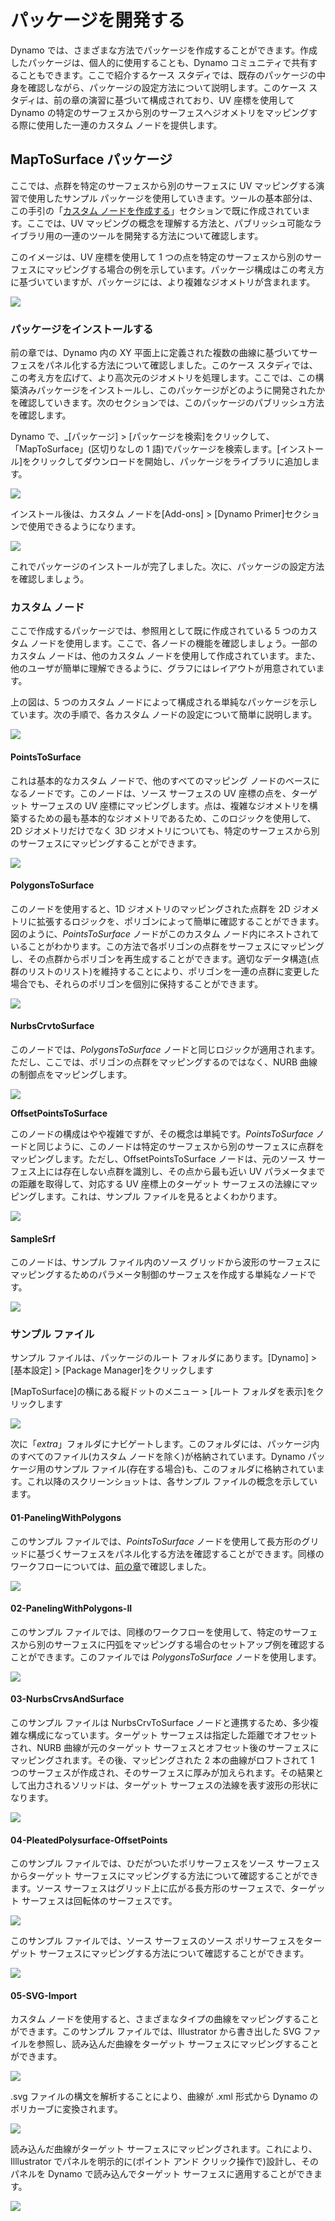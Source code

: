 # パッケージを開発する

Dynamo では、さまざまな方法でパッケージを作成することができます。作成したパッケージは、個人的に使用することも、Dynamo コミュニティで共有することもできます。ここで紹介するケース スタディでは、既存のパッケージの中身を確認しながら、パッケージの設定方法について説明します。このケース スタディは、前の章の演習に基づいて構成されており、UV 座標を使用して Dynamo の特定のサーフェスから別のサーフェスへジオメトリをマッピングする際に使用した一連のカスタム ノードを提供します。

## MapToSurface パッケージ

ここでは、点群を特定のサーフェスから別のサーフェスに UV マッピングする演習で使用したサンプル パッケージを使用していきます。ツールの基本部分は、この手引の「[カスタム ノードを作成する](../10\_custom-nodes/10-2\_creating.md)」セクションで既に作成されています。ここでは、UV マッピングの概念を理解する方法と、パブリッシュ可能なライブラリ用の一連のツールを開発する方法について確認します。

このイメージは、UV 座標を使用して 1 つの点を特定のサーフェスから別のサーフェスにマッピングする場合の例を示しています。パッケージ構成はこの考え方に基づいていますが、パッケージには、より複雑なジオメトリが含まれます。

![](../images/6-2/3/uvMap.jpg)

### パッケージをインストールする

前の章では、Dynamo 内の XY 平面上に定義された複数の曲線に基づいてサーフェスをパネル化する方法について確認しました。このケース スタディでは、この考え方を広げて、より高次元のジオメトリを処理します。ここでは、この構築済みパッケージをインストールし、このパッケージがどのように開発されたかを確認していきます。次のセクションでは、このパッケージのパブリッシュ方法を確認します。

Dynamo で、_[パッケージ] > [パッケージを検索]をクリックして、「MapToSurface」(区切りなしの 1 語)でパッケージを検索します。[インストール]をクリックしてダウンロードを開始し、パッケージをライブラリに追加します。

![](../images/6-2/3/developpackage-installpackage01.jpg)

インストール後は、カスタム ノードを[Add-ons] > [Dynamo Primer]セクションで使用できるようになります。

![](<../images/6-2/3/develop package - install package 02 (1) (1).jpg>)

これでパッケージのインストールが完了しました。次に、パッケージの設定方法を確認しましょう。

### カスタム ノード

ここで作成するパッケージでは、参照用として既に作成されている 5 つのカスタム ノードを使用します。ここで、各ノードの機能を確認しましょう。一部のカスタム ノードは、他のカスタム ノードを使用して作成されています。また、他のユーザが簡単に理解できるように、グラフにはレイアウトが用意されています。

上の図は、5 つのカスタム ノードによって構成される単純なパッケージを示しています。次の手順で、各カスタム ノードの設定について簡単に説明します。

![](<../images/6-2/3/develop package - custom nodes 01 (1) (3).jpg>)

#### **PointsToSurface**

これは基本的なカスタム ノードで、他のすべてのマッピング ノードのベースになるノードです。このノードは、ソース サーフェスの UV 座標の点を、ターゲット サーフェスの UV 座標にマッピングします。点は、複雑なジオメトリを構築するための最も基本的なジオメトリであるため、このロジックを使用して、2D ジオメトリだけでなく 3D ジオメトリについても、特定のサーフェスから別のサーフェスにマッピングすることができます。

![](../images/6-2/3/developpackage-pointToSurface.jpg)

#### **PolygonsToSurface**

このノードを使用すると、1D ジオメトリのマッピングされた点群を 2D ジオメトリに拡張するロジックを、ポリゴンによって簡単に確認することができます。図のように、_PointsToSurface_ ノードがこのカスタム ノード内にネストされていることがわかります。この方法で各ポリゴンの点群をサーフェスにマッピングし、その点群からポリゴンを再生成することができます。適切なデータ構造(点群のリストのリスト)を維持することにより、ポリゴンを一連の点群に変更した場合でも、それらのポリゴンを個別に保持することができます。

![](../images/6-2/3/developpackage-polygonsToSurface.jpg)

#### **NurbsCrvtoSurface**

このノードでは、_PolygonsToSurface_ ノードと同じロジックが適用されます。ただし、ここでは、ポリゴンの点群をマッピングするのではなく、NURB 曲線の制御点をマッピングします。

![](../images/6-2/3/developpackage-nurbsCrvtoSurface.jpg)

**OffsetPointsToSurface**

このノードの構成はやや複雑ですが、その概念は単純です。_PointsToSurface_ ノードと同じように、このノードは特定のサーフェスから別のサーフェスに点群をマッピングします。ただし、OffsetPointsToSurface ノードは、元のソース サーフェス上には存在しない点群を識別し、その点から最も近い UV パラメータまでの距離を取得して、対応する UV 座標上のターゲット サーフェスの法線にマッピングします。これは、サンプル ファイルを見るとよくわかります。

![](../images/6-2/3/developpackage-OffsetPointsToSurface.jpg)

#### **SampleSrf**

このノードは、サンプル ファイル内のソース グリッドから波形のサーフェスにマッピングするためのパラメータ制御のサーフェスを作成する単純なノードです。

![](../images/6-2/3/developpackage-sampleSrf.jpg)

### サンプル ファイル

サンプル ファイルは、パッケージのルート フォルダにあります。[Dynamo] > [基本設定] > [Package Manager]をクリックします

[MapToSurface]の横にある縦ドットのメニュー > [ルート フォルダを表示]をクリックします

![](../images/6-2/3/developpackage-examplefiles01.jpg)

次に「_extra_」フォルダにナビゲートします。このフォルダには、パッケージ内のすべてのファイル(カスタム ノードを除く)が格納されています。Dynamo パッケージ用のサンプル ファイル(存在する場合)も、このフォルダに格納されています。これ以降のスクリーンショットは、各サンプル ファイルの概念を示しています。

#### **01-PanelingWithPolygons**

このサンプル ファイルでは、_PointsToSurface_ ノードを使用して長方形のグリッドに基づくサーフェスをパネル化する方法を確認することができます。同様のワークフローについては、[前の章](../10\_custom-nodes/10-2\_creating.md)で確認しました。

![](../images/6-2/3/developpackage-samplefile01.jpg)

#### **02-PanelingWithPolygons-II**

このサンプル ファイルでは、同様のワークフローを使用して、特定のサーフェスから別のサーフェスに円弧をマッピングする場合のセットアップ例を確認することができます。このファイルでは _PolygonsToSurface_ ノードを使用します。

![](../images/6-2/3/developpackage-samplefile02.jpg)

#### **03-NurbsCrvsAndSurface**

このサンプル ファイルは NurbsCrvToSurface ノードと連携するため、多少複雑な構成になっています。ターゲット サーフェスは指定した距離でオフセットされ、NURB 曲線が元のターゲット サーフェスとオフセット後のサーフェスにマッピングされます。その後、マッピングされた 2 本の曲線がロフトされて 1 つのサーフェスが作成され、そのサーフェスに厚みが加えられます。その結果として出力されるソリッドは、ターゲット サーフェスの法線を表す波形の形状になります。

![](../images/6-2/3/developpackage-samplefile03.jpg)

#### **04-PleatedPolysurface-OffsetPoints**

このサンプル ファイルでは、ひだがついたポリサーフェスをソース サーフェスからターゲット サーフェスにマッピングする方法について確認することができます。ソース サーフェスはグリッド上に広がる長方形のサーフェスで、ターゲット サーフェスは回転体のサーフェスです。

![](../images/6-2/3/developpackage-samplefile04a.jpg)

このサンプル ファイルでは、ソース サーフェスのソース ポリサーフェスをターゲット サーフェスにマッピングする方法について確認することができます。

![](../images/6-2/3/developpackage-samplefile04b.jpg)

#### **05-SVG-Import**

カスタム ノードを使用すると、さまざまなタイプの曲線をマッピングすることができます。このサンプル ファイルでは、Illustrator から書き出した SVG ファイルを参照し、読み込んだ曲線をターゲット サーフェスにマッピングすることができます。

![](../images/6-2/3/developpackage-samplefile05a.jpg)

.svg ファイルの構文を解析することにより、曲線が .xml 形式から Dynamo のポリカーブに変換されます。

![](../images/6-2/3/developpackage-samplefile05b.jpg)

読み込んだ曲線がターゲット サーフェスにマッピングされます。これにより、Illlustrator でパネルを明示的に(ポイント アンド クリック操作で)設計し、そのパネルを Dynamo で読み込んでターゲット サーフェスに適用することができます。

![](../images/6-2/3/developpackage-samplefile05c.jpg)
